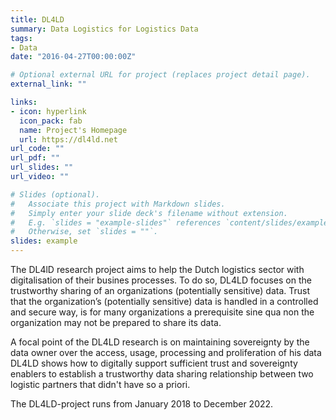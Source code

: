 ```yaml
---
title: DL4LD
summary: Data Logistics for Logistics Data
tags:
- Data
date: "2016-04-27T00:00:00Z"

# Optional external URL for project (replaces project detail page).
external_link: ""

links:
- icon: hyperlink
  icon_pack: fab
  name: Project's Homepage
  url: https://dl4ld.net
url_code: ""
url_pdf: ""
url_slides: ""
url_video: ""

# Slides (optional).
#   Associate this project with Markdown slides.
#   Simply enter your slide deck's filename without extension.
#   E.g. `slides = "example-slides"` references `content/slides/example-slides.md`.
#   Otherwise, set `slides = ""`.
slides: example
---
```


The DL4lD research project aims to help the Dutch logistics sector with digitalisation of their busines processes. To do so, DL4LD focuses on the trustworthy sharing of an organizations (potentially sensitive) data. Trust that the organization’s (potentially sensitive) data is handled in a controlled and secure way, is for many organizations a prerequisite sine qua non the organization may not be prepared to share its data.

A focal point of the DL4LD research is on maintaining sovereignty by the data owner over the access, usage, processing and proliferation of his data  DL4LD shows how to digitally support sufficient trust and sovereignty enablers to establish a trustworthy data sharing relationship between two  logistic partners that didn't have so a priori.   

The DL4LD-project runs from January 2018 to December 2022.
